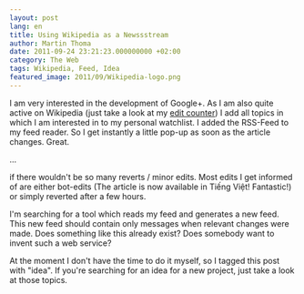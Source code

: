 ```yaml
---
layout: post
lang: en
title: Using Wikipedia as a Newssstream
author: Martin Thoma
date: 2011-09-24 23:21:23.000000000 +02:00
category: The Web
tags: Wikipedia, Feed, Idea
featured_image: 2011/09/Wikipedia-logo.png
---
```

I am very interested in the development of Google+. As I am also quite active on Wikipedia (just take a look at my <a href="http://toolserver.org/~soxred93/pcount/index.php?name=MartinThoma&lang=de&wiki=wikipedia">edit counter</a>) I add all topics in which I am interested in to my personal watchlist. I added the RSS-Feed to my feed reader. So I get instantly a little pop-up as soon as the article changes. Great.

...

if there wouldn't be so many reverts / minor edits. Most edits I get informed of are either bot-edits (The article is now available in Tiếng Việt! Fantastic!) or simply reverted after a few hours.

I'm searching for a tool which reads my feed and generates a new feed. This new feed should contain only messages when relevant changes were made. Does something like this already exist? Does somebody want to invent such a web service?

At the moment I don't have the time to do it myself, so I tagged this post with "idea". If you're searching for an idea for a new project, just take a look at those topics.
